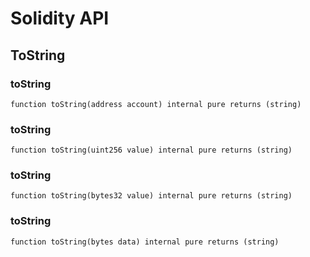 # Solidity API

## ToString

### toString

```solidity
function toString(address account) internal pure returns (string)
```

### toString

```solidity
function toString(uint256 value) internal pure returns (string)
```

### toString

```solidity
function toString(bytes32 value) internal pure returns (string)
```

### toString

```solidity
function toString(bytes data) internal pure returns (string)
```

